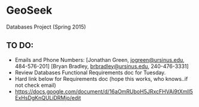 # GeoSeek
Databases Project (Spring 2015)

## TO DO:
* Emails and Phone Numbers: [Jonathan Green, jogreen@ursinus.edu, 484-576-201]
[Bryan Bradley, brbradley@ursinus.edu, 240-476-3331]
* Review Databases Functional Requirements doc for Tuesday.
* Hard link below for Requirements doc (hope this works, who knows..if not check email)
* https://docs.google.com/document/d/16aOmRUboH5JRxcFHVAi9tXmll5ExHsDgKnQULiDRMjo/edit
